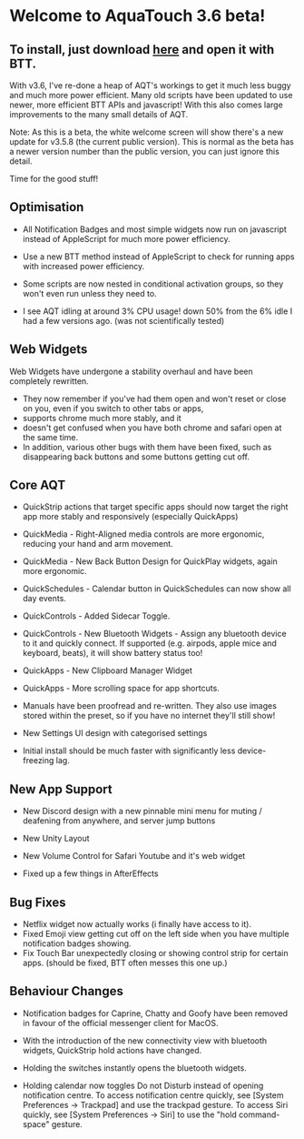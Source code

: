 **Welcome to AquaTouch 3.6 beta!**
=

To install, just download [here](https://github.com/yuuiko/AquaTouch/blob/master/Alpha%20versions/3-5-9/AquaTouch%20v3.6.0-b1.bttpresetzip) and open it with BTT.
-

With v3.6, I've re-done a heap of AQT's workings to get it much less buggy and much more power efficient. Many old scripts have been updated to use newer, more efficient BTT APIs and javascript! With this also comes large improvements to the many small details of AQT.

Note: As this is a beta, the white welcome screen will show there's a new update for v3.5.8 (the current public version). This is normal as the beta has a newer version number than the public version, you can just ignore this detail.

Time for the good stuff!

**Optimisation**
-
- All Notification Badges and most simple widgets now run on javascript instead of AppleScript for much more power efficiency.
- Use a new BTT method instead of AppleScript to check for running apps with increased power efficiency.
- Some scripts are now nested in conditional activation groups, so they won't even run unless they need to.

- I see AQT idling at around 3% CPU usage! down 50% from the 6% idle I had a few versions ago. (was not scientifically tested)


**Web Widgets**
-
Web Widgets have undergone a stability overhaul and have been completely rewritten. 

- They now remember if you've had them open and won't reset or close on you, even if you switch to other tabs or apps,
- supports chrome much more stably, and it
- doesn't get confused when you have both chrome and safari open at the same time.
- In addition, various other bugs with them have been fixed, such as disappearing back buttons and some buttons getting cut off.


**Core AQT**
-
- QuickStrip actions that target specific apps should now target the right app more stably and responsively (especially QuickApps)

- QuickMedia - Right-Aligned media controls are more ergonomic, reducing your hand and arm movement.
- QuickMedia - New Back Button Design for QuickPlay widgets, again more ergonomic.

- QuickSchedules - Calendar button in QuickSchedules can now show all day events.

- QuickControls - Added Sidecar Toggle.
- QuickControls - New Bluetooth Widgets - Assign any bluetooth device to it and quickly connect. If supported (e.g. airpods, apple mice and keyboard, beats), it will show battery status too!

- QuickApps - New Clipboard Manager Widget
- QuickApps - More scrolling space for app shortcuts.

- Manuals have been proofread and re-written. They also use images stored within the preset, so if you have no internet they'll still show!
- New Settings UI design with categorised settings

- Initial install should be much faster with significantly less device-freezing lag.


**New App Support**
-
- New Discord design with a new pinnable mini menu for muting / deafening from anywhere, and server jump buttons
- New Unity Layout

- New Volume Control for Safari Youtube and it's web widget

- Fixed up a few things in AfterEffects


**Bug Fixes**
-
- Netflix widget now actually works (i finally have access to it).
- Fixed Emoji view getting cut off on the left side when you have multiple notification badges showing.
- Fix Touch Bar unexpectedly closing or showing control strip for certain apps. (should be fixed, BTT often messes this one up.)


**Behaviour Changes**
-
- Notification badges for Caprine, Chatty and Goofy have been removed in favour of the official messenger client for MacOS.

- With the introduction of the new connectivity view with bluetooth widgets, QuickStrip hold actions have changed. 
- Holding the switches instantly opens the bluetooth widgets. 
- Holding calendar now toggles Do not Disturb instead of opening notification centre. To access notification centre quickly, see [System Preferences → Trackpad] and use the trackpad gesture. To access Siri quickly, see [System Preferences → Siri] to use the "hold command-space" gesture.
